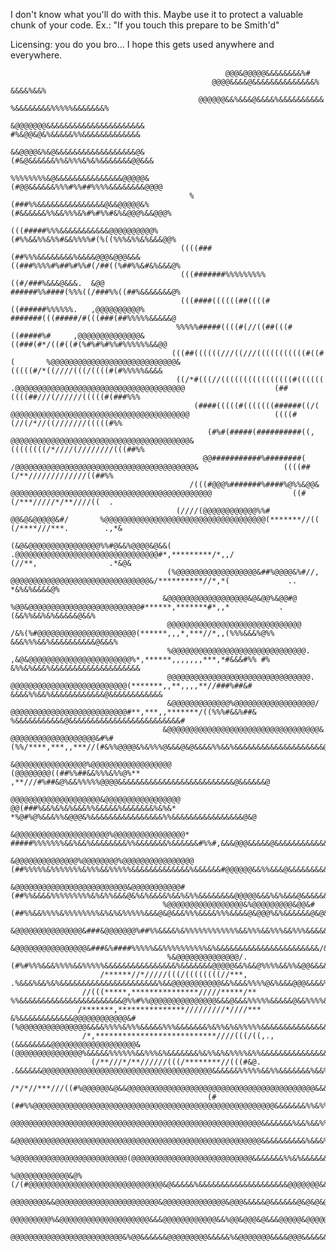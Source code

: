 I don't know what you'll do with this.
Maybe use it to protect a valuable chunk of your code.
Ex.: "If you touch this prepare to be Smith'd"

Licensing:
you do you bro... I hope this gets used anywhere and everywhere.
                                                                                                                                                                                                        
                                                                                                                                                                                                        
                                                                                                                                                                                                        
                                                    @@@&@@@@@&&&&&&&&%#                                                                                                                                 
                                                 @@@@&&&&@&&&&&&&&&&&&&&%                                                                                 &&&&%&&%                                      
                                              @@@@@@&&%&&&@&&&&%&&&&&&&&&&                                                                         %&&&&&&&&%%%%%&&&&&&&%                               
                                             &@@@@@@@&&&&&&&&&&&&&&&&&&&&&&                                                                    #%&@@&@&%&&&&&%%&&&&&&&&&&&&&                            
                                             &&@@@@&%&@&&&&&&&&&&&&&&&&&&@&                                                                   (#&@&&&&&&%%&%%%&%&%&&&&&&&@@&&&                          
                                            %%%%%%%%&@&&&&&&&&&&&&&&&@@@@@&                                                                  (#@@&&&&&&%%%#%%##%%%%&&&&&&&&@@@@                         
                                            %(###%%&&&&&&&&&&&&&&&@&&@@@@@&%                                                                (#&&&&&&%%&&%%%&%#%#%%#&%&@@@%&&@@@%                        
                                           (((#####%%%&&&&&&&&&&&@@@@@@@@@@%                                                               (#%%&&%%&%%#&&%%%%#(%((%%%&%%&%&&&@@%                        
                                          ((((###(##%%%&&&&&&&&%&&&&@@@&@@@&&&                                                            ((###%%%%#%##%#%%#(/##((%##%%&#&%&&&@%                        
                                          (((#######%%%%%%%%%((#/###%&&&@&&&.  &@@                                                        ######%%####(%%%((/###%%((##%&&&&&&&@%                        
                                          (((####((((((##((((#((######%%%%%%.   ,@@@@@@@@@@%                                              #######(((#####/#(((###(##%%%%%&&&&&@                         
                                         %%%%%#####((((#(//((##(((#((#####%#     ,@@@@@@@@@@@@@@&                                          ((###(#*/((#((#(%#%#%#%%#%%%%%%&&@@                          
                                        (((##((((((///((///(((((((((((#((#(       %@@@@@@@@@@@@@@@@@@@@@@@@@@@@&                            (((((#/*((////(((/((((#(#%%%%%&&&&                          
                                         ((/*#(((//((((((((((((((((#((((((        .@@@@@@@@@@@@@@@@@@@@@@@@@@@@@@@@@@@@@@                    (##((((##///(//////(((((#(###%%%                           
                                             (####(((((#(((((((######((/(          @@@@@@@@@@@@@@@@@@@@@@@@@@@@@@@@@@@@@@@@                   ((((#(//(/*//((///////(((((#%%                            
                                                (#%#(#####(##########((,           @@@@@@@@@@@@@@@@@@@@@@@@@@@@@@@@@@@@@@@@&                   ((((((((/*////(////////(((##%%                           
                                               @@###########%########(             /@@@@@@@@@@@@@@@@@@@@@@@@@@@@@@@@@@@@@@@@&                   ((((##(/**/////////////((##%%                           
                                            /(((#@@@%#######%####%@%%&@@&           @@@@@@@@@@@@@@@@@@@@@@@@@@@@@@@@@@@@@@@@@@@@@                  ((#(/***/////*/**////((  .                           
                                         (////(@@@@@@@@@@@@%%#  @@&@&@@@@@&#/       %@@@@@@@@@@@@@@@@@@@@@@@@@@@@@@@@@@@@(*******//((                 (/****///***.        .,*&                         
                                        (&@&@@@@@@@@@@@@@@@@%%#@&&%@@@@&@&&(        .@@@@@@@@@@@@@@@@@@@@@@@@@@@@@@@@#*,*********/*,,/               (//**,                .*&@&                        
                                       (%@@@@@@@@@@@@@@@@@@&##%@@@@&%#//,            @@@@@@@@@@@@@@@@@@@@@@@@@@@@@@@&/**********//*,*(             ..                 *&%&%&&&&@%                       
                                      &@@@@@@@@@@@@@@@@@@&@&@@%&@@#@                 %@@&@@@@@@@@@@@@@@@@@@@@@@@@@#******,*******#*,,*           .              (&&%%&&%&%&&&&&@&&%                     
                                       @@@@@@@@@@@@@@@@@@@@@@@@@@@@@@                /&%(%#@@@@@@@@@@@@@@@@@@@@@@(******,,,*,***//*,,(%%%&&&%@%%            &&&%%%&&%&&&&&&&&&&@&&&%                    
                                       %@@@@@@@@@@@@@@@@@@@@@@@@@@@@@@.              ,&@&@@@@@@@@@@@@@@@@@@@@@@@%*,******,,,,,,,***,*#&&&#%% #%         &%%&%&&&%&&&&&&&&&&&&&&&&&&&&                   
                                       @@@@@@@@@@@@@@@@@@@@@@@@@@@@@@@@.               @@@@@@@@@@@@@@@@@@@@@@@@@@(*******,,**,,,,**//###%##&#       &&&&%%&&%&&&&&&&&&&&&@&&&&&&&&&&&&                  
                                       &@@@@@@@@@@@@@%@@@@@@@@@@@@@@@@@@/              @@@@@@@@@@@@@@@@@@@@@@@@@@#**,***,,*******/((%%%#&&%##&  %&&&&&&&&&&&@&&&&&&&&&&&&&&&&&&&&&&&&&#                 
                                      &@@@@@@@@@@@@@@@@@@@@@@@@@@@@@@@@@@&              @@@@@@@@@@@@@@@@@@@&#%#(%%/****,***,,***//(#&%%@@@@&%&%%%@&&&@&@&&&&%%&&%&&&&&&&&&&&&&&&&&&&&@%                 
                                       &@@@@@@@@@@@@@@@@%@@@@@@@@@@@@@@@@@@             (@@@@@@@@((##%%##&&%%%&%%@%**       ,**///#%##&@%&&%%%%%@@@@&&&&&&&&&&&&&&&&&&&&&&&&&&@&&&&&&@                  
                                      @@@@@@@@@@@@@@@@@@@@&@@@@@@@@@@@@@@@@@             @@(###%&&%&%&%&&&%%&&&&&%&&&&&&&%&%&* *%@#%@%&&&%%&@@@&%&&&&&&&&&&&&&&&&%%&&&&&&&&&&&&&&&&@&@                  
                                      &@@@@@@@@@@@@@@@@@@@@@%@@@@@@@@@@@@@@@@*        #####%%%%%%%&&%&&%&&&&&&&&%%&&&&&&&%&&&&&&#%%#,&&&@@@&&&&&@&&&&&&&&&&&&&&&&&&&&%&&&&&&&&@&&&&&&@(                 
                                      &@@@@@@@@@@@@@@%@@@@@@@@%@@@@@@@@@@@@@@@@  (##%%%%%&%%%%%%%&%%%&&%%%%%&&&&&&&&&&&&&%&&&&&&#@@@@@@&&%%&&&@&&&&&&&&&&&&&&&&&&&&&%&%%&&&&&&&&&@&@@&                  
                                      &@@@@@@@@@@@@@@@@@@@@@@@@@&@@@@@@@@@@@#(##%%&&&&%%%%%%%%%&%&%%&&&@&%&%&&&&%&&%&%%&&&&&&&&@@@@@&&&%&%&&&@&&&&&&&&&&&&%&%&%&&&&&&&&%&&&&@@&@@@@@@                   
                                      %@@@@@@@@@@@@@@@@@&%@@@@@@@@@&@@&#(##%%&&%%%%&%%%%%%%%&%&%&%%%%%&&&@&@&&&%%%&&&&%%%&&&&@&@@@%&%&&&&&&@&@&%%&&&&&&&&&&%&&&&%&&&&&&&&&&@&@@@&@@@@                                                         
                                       &@@@@@@@@@@@@@@@&###&@@@@@@@%##%%&&&&%&%%%%%%%%%%%%&&%%%&&%%%&&%%%&&&&&&%%&&%%%&&&%&%&&&&@&&&&%&&&&&%&&&&&&&&&%&&&&&&&&&%&&&&&&&&&&&@@@@&@@@@@                   
                                       &@@@@@@@@@@@@@@@@&###&%####%%%%%&&%%%%%%%%%%&%&&&&&&&&&&&&&&&&&&&&&&&/&&&&&&%&&&&&%&&%&&&&&&&&@&%&&&%&@&&&&&&&%%&&&&%&&&&%&&&&&&&&&&@@@&&@@@@@                   
                                       %&@@@@@@@@@@@@@@/. (#%#%%%&&&%%%%&&%%%%%&&&&&&&&&&&&&&&&%&&&&&&&@@@@@&&%&&@%%%%&&%%&@@&&&&&&&%%%&%%&&@&&&&%&&%&&&&&%&&&&&&&&&&&&&&&&@@&@&@@@@@                   
                        /******//*/////(((/((((((((//***,   .%&&&%&&%&%&&&&&&&&&&&&&&&&&&&&&&%&&@@@@@@@@@@@&&%&&&%%%%@&%&&&@@@&&&&%%%&&&&&&&&&&&&&%%%&%&&&&&&&&&&&&&&&&&&&@&@@@@&@@@@                   
                    //(((*****,***************/////*****/**   %%&&&&&&&&&&&&&&&&&&&&&&&@%%#%%@@@@@@@@@@@@@@@&&&@&&&%%%%%&&&&&@&&%%%%&&&&&&&&&%&&%&&&&&&&&&&&&&&&&&&&&&&&&@@@@@@@@@@@                    
                   /*******,***************/////////*////***   &%&&&&&&&&&&&&@@@@@@@@@@@@&#(%@@@@@@@@@@@@@@@&&&&%%%%&%%%&&&&&%%%&&&&&&&%&%%&%&%%%%%&&&&&&&&&&&&&&&&&&&&&@@&@@@@@@@@@                    
                    /*,***************************////(((/((,.,(&&&&&&&&@@@@@@@@@@@@@@@@@@@&(@@@@@@@@@@@@@@@%&&&&&%%%%%%&&%%%&%&&&&&&&%&%%&%&%%%%&%%&&&&&&&&&&&&&&&&&&&@@@&&@@@@@@@                     
                      (/**///*/**//////(((/********//(((#&@.   .&&&&&&@@@@@@@@@@@@@@@@@@@@@@@@@@@@@@@@@@@@@@&&&&&&%%%%%&&%%&&&&&&&%&&%%%&&%&%&&&&&&&&&&&&&&&&&&&&&&&&&@@@@@@@@@@@@                      
                                         /*/*//***///((#%@@@@@@&@&&@@@@@@@@@@@@@@@@@@@@@@@@@@@@@@@@@@@@@@@@@@&&&&&&%%%&&&&&&&%%&%%%&&&%&&&%&&&&&&&&&&&&&&&&&&&&&&&&&@@@@@&@@@@@@@&                      
                                                (#(##%%@@@@@@@@@@@@@@@@@@@@@@@@@@@@@@@@@@@@@@@@@@@@@@@@@@@@@@&&&&&&&%%&%%&&%&&&%&&&&%&&&&&&&&&&&&&&&&&&&&&&&@&&&&&&&@&@@@@@&&&@@@@@                     
                                                     @@@@@@@@@@@@@@@@@@@@@@@@@@@@@@@@@@@@@@@@@@@@@@@@@@@@@@@@&&&&&&&%&&%&&%%%%&&&%&&&&&&&&&&&&&&&&&&&&&&@&&&&&@@&&&&@@@@@@@@&@&&&&&                     
                                                      &@@@@@@@@@@@@@@@@@@@@@@@@@@@@@@@@@@@@@@@@@@@@@@@@@@@@@@@&&&&&&&&&&%&&&%&&&&%&&&&&&&&&&&&&&&&&&&@&&@@&&&&&@@@@@@@@@@@@@&@@&@&%%%                   
                                                        %@@@@@@@@@@@@@@@@@@@@@@@@@(@@@@@@@@@@@@@@@@@@@@@@@@@@@&&&&&&&%%&%&&&&&&&&&&&&&&&&@&&@&@@@@@@@&&&&&&&&&@@@@&&&&&&&&&@&&&&@&&%%&%                 
                                                           %@@@@@@@@@@@@&@%(/(#@@@@@@@@@@@@@@@@@@@@@@@@@@@@@@&@&&&&&%&&&&&&&&&&&&&&&&&&&&@@@@@@@&&&&&&&&&&&&&&&&&&&&&&&&&&&@&&&&&&&&&&%&                
                                                             @@@@@@@@&&@@@@@@@@@@@@@@@@@@@@@@@&@@@@@@@@@@@@@@&@@@&&&&&@&&&&&&@&@&@&@@@@@@@&@&&&&&&&&&&&&&&&&&&&@&&&@&@&&@@&&&&&&&&&&&&%%%               
                                                              @@@@@@@@@%&@@@@@@@@@@@@@@@@@@@@&&&@@@@@@@@@@@@&&%@@&@@@&@&&&@@@@@&@@@@@@&@@&&&&&&&&&&&&&&&&&&&&@&&&&&&&&&&&&&&&&&&&&&&&&&%%%              
                                                               @@@@@@@@@@@@@@@@@@@@@@@@@&%@@&&&&&&@@@@@@@@@&&&&&%&@@@@@@@&&&&@@@&&&&&&&&&&&&&&&&&&&%&&&&&&&&&&&&&&&&&&&&&&&&&&&&&&&&@&&&%               
